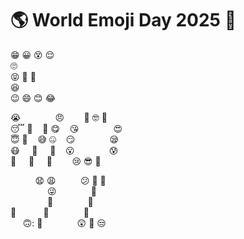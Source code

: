 # :earth_americas: World Emoji Day 2025 :partying_face:

:grin: :grinning: :dizzy_face: :relieved:  
:roll_eyes:  
:stuck_out_tongue_closed_eyes: :zany_face: :exploding_head:  
:satisfied:  
:wink: :smile: :blush: :joy:  

:sob:&nbsp;&nbsp;&nbsp;&nbsp;&nbsp;&nbsp;&nbsp;&nbsp;&nbsp;&nbsp;&nbsp;&nbsp;&nbsp;&nbsp;:angry:&nbsp;&nbsp;&nbsp;&nbsp;&nbsp;&nbsp;&nbsp;&nbsp;:yawning_face: :nerd_face: :vomiting_face:  
:sleeping: :grimacing:&nbsp;&nbsp;&nbsp;&nbsp;:thinking: :yum:&nbsp;&nbsp;&nbsp;&nbsp;:kissing_heart:&nbsp;&nbsp;&nbsp;&nbsp;&nbsp;&nbsp;&nbsp;&nbsp;&nbsp;&nbsp;&nbsp;&nbsp;&nbsp;&nbsp;:heart_eyes:  
:innocent: :rofl:&nbsp;&nbsp;&nbsp;&nbsp;:sweat_smile: :zipper_mouth_face:&nbsp;&nbsp;&nbsp;&nbsp;:smirk:&nbsp;&nbsp;&nbsp;&nbsp;&nbsp;&nbsp;&nbsp;&nbsp;&nbsp;&nbsp;&nbsp;&nbsp;&nbsp;&nbsp;:sleepy:  
:mask:&nbsp;&nbsp;&nbsp;&nbsp;&nbsp;:hot_face:&nbsp;&nbsp;&nbsp;&nbsp;&nbsp;:disguised_face:&nbsp;&nbsp;&nbsp;&nbsp;:open_mouth:&nbsp;&nbsp;&nbsp;&nbsp;&nbsp;&nbsp;&nbsp;&nbsp;&nbsp;&nbsp;&nbsp;&nbsp;&nbsp;&nbsp;:cold_sweat:  
:slightly_frowning_face:&nbsp;&nbsp;&nbsp;&nbsp;&nbsp;:cold_face:&nbsp;&nbsp;&nbsp;&nbsp;&nbsp;:triumph:&nbsp;&nbsp;&nbsp;&nbsp;&nbsp;&nbsp;&nbsp;&nbsp;:cry: :sunglasses: :monocle_face:

&nbsp;&nbsp;&nbsp;&nbsp;&nbsp;&nbsp;&nbsp;&nbsp;&nbsp;&nbsp;😧 :weary:&nbsp;&nbsp;&nbsp;&nbsp;&nbsp;&nbsp;&nbsp;&nbsp;&nbsp;&nbsp;:confused: :nauseated_face: :drooling_face:  
&nbsp;&nbsp;&nbsp;&nbsp;&nbsp;&nbsp;&nbsp;&nbsp;&nbsp;&nbsp;&nbsp;&nbsp;&nbsp;&nbsp;&nbsp;😜&nbsp;&nbsp;&nbsp;&nbsp;&nbsp;&nbsp;&nbsp;&nbsp;&nbsp;&nbsp;&nbsp;&nbsp;&nbsp;&nbsp;🤗  
&nbsp;&nbsp;&nbsp;&nbsp;&nbsp;&nbsp;&nbsp;&nbsp;&nbsp;&nbsp;&nbsp;&nbsp;&nbsp;&nbsp;&nbsp;🤑&nbsp;&nbsp;&nbsp;&nbsp;&nbsp;&nbsp;&nbsp;&nbsp;&nbsp;&nbsp;&nbsp;&nbsp;&nbsp;&nbsp;🤫  
:hand_over_mouth:&nbsp;&nbsp;&nbsp;&nbsp;&nbsp;&nbsp;&nbsp;&nbsp;&nbsp;&nbsp;&nbsp;:smiling_face_with_tear:&nbsp;&nbsp;&nbsp;&nbsp;&nbsp;&nbsp;&nbsp;&nbsp;&nbsp;&nbsp;&nbsp;&nbsp;&nbsp;&nbsp;:smiling_face_with_three_hearts:  
&nbsp;&nbsp;&nbsp;&nbsp;&nbsp;🙃: :cursing_face:&nbsp;&nbsp;&nbsp;&nbsp;&nbsp;&nbsp;&nbsp;&nbsp;&nbsp;&nbsp;&nbsp;&nbsp;&nbsp;&nbsp;:astonished: :raised_eyebrow: :unamused:  

